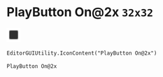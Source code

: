 # PlayButton On@2x `32x32`
<img src="/img/PlayButton%20On.png" width=32 height=32>

``` CSharp
EditorGUIUtility.IconContent("PlayButton On@2x")
```
```
PlayButton On@2x
```
